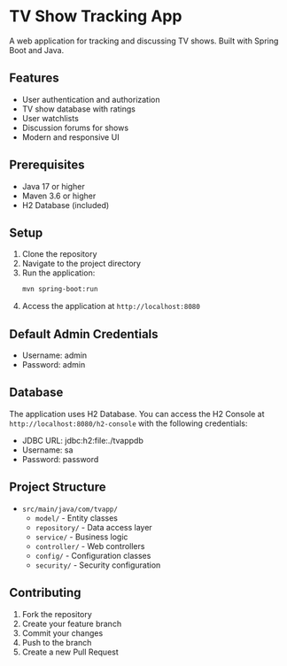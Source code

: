 # TV Show Tracking App

A web application for tracking and discussing TV shows. Built with Spring Boot and Java.

## Features

- User authentication and authorization
- TV show database with ratings
- User watchlists
- Discussion forums for shows
- Modern and responsive UI

## Prerequisites

- Java 17 or higher
- Maven 3.6 or higher
- H2 Database (included)

## Setup

1. Clone the repository
2. Navigate to the project directory
3. Run the application:
   ```bash
   mvn spring-boot:run
   ```
4. Access the application at `http://localhost:8080`

## Default Admin Credentials

- Username: admin
- Password: admin

## Database

The application uses H2 Database. You can access the H2 Console at `http://localhost:8080/h2-console` with the following credentials:
- JDBC URL: jdbc:h2:file:./tvappdb
- Username: sa
- Password: password

## Project Structure

- `src/main/java/com/tvapp/`
  - `model/` - Entity classes
  - `repository/` - Data access layer
  - `service/` - Business logic
  - `controller/` - Web controllers
  - `config/` - Configuration classes
  - `security/` - Security configuration

## Contributing

1. Fork the repository
2. Create your feature branch
3. Commit your changes
4. Push to the branch
5. Create a new Pull Request 